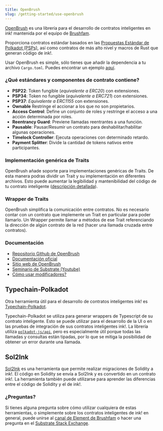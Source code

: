 ```yaml
---
title: OpenBrush
slug: /getting-started/use-openbrush
---
```


[OpenBrush] es una librería para el desarrollo de contratos inteligentes en ink! mantenida por el equipo de [Brushfam](https://brushfam.io/).

Proporciona contratos estándar basados en las [Propuestas Estándar de Polkadot (PSPs)](https://github.com/w3f/PSPs), así como contratos de más alto nivel y macros de Rust que generan código de ink!.

Usar OpenBrush es simple, sólo tienes que añadir la dependencia a tu archivo `Cargo.toml`. Puedes encontrar un ejemplo [aquí](https://learn.brushfam.io/docs/OpenBrush/smart-contracts/overview).

### ¿Qué estándares y componentes de contrato contiene?

- **PSP22**: Token fungible (*equivalente a ERC20*) con extensiones.
- **PSP34**: Token no fungible (*equivalente a ERC721*) con extensiones.
- **PSP37**: *Equivalente a ERC1155* con extensiones.
- **Ownable** Restringe el accionar a los que no son propietarios.
- **Access Control**: Define un conjunto de roles y restringe el acceso a una acción determinada por roles.
- **Reentrancy Guard**: Previene llamadas reentrantes a una función.
- **Pausable**: Pausar/Resumir un contrato para deshabilitar/habilitar algunas operaciones.
- **Timelock Controller**: Ejecuta operaciones con determinado retardo.
- **Payment Splitter**: Divide la cantidad de tokens nativos entre participantes.

### Implementación genérica de Traits

OpenBrush añade soporte para implementaciones genéricas de Traits. De esta manera podras dividir un Trait y su implementación en diferentes archivos. Esto puede aumentar la legibilidad y mantenibilidad del código de tu contrato inteligente ([descripción detallada](https://learn.brushfam.io/docs/OpenBrush/smart-contracts/example/setup_project)).

### Wrapper de Traits

OpenBrush simplifica la comunicación entre contratos. No es necesario contar con un contrato que implemente un Trait en particular para poder llamarlo. Un Wrapper permite llamar a métodos de ese Trait referenciando la dirección de algún contrato de la red (hacer una llamada cruzada entre contratos).

### Documentación

- [Repositorio Github de OpenBrush](https://github.com/727-Ventures/openbrush-contracts)
- [Documentación oficial](https://learn.brushfam.io/docs/OpenBrush)
- [Sitio web de OpenBrush](https://openbrush.io/)
- [Seminario de Substrate (Youtube)](https://www.youtube.com/watch?v=I5OFGNVvzOc)
- [Cómo usar modificadores?](https://medium.com/supercolony/how-to-use-modifiers-for-ink-smart-contracts-using-openbrush-7a9e53ba1c76)

## Typechain-Polkadot

Otra herramienta útil para el desarrollo de contratos inteligentes ink! es [Typechain-Polkadot](https://github.com/727-Ventures/typechain-polkadot).

Typechain-Polkadot se utiliza para generar wrappers de Typescript de su contrato inteligente. Esto se puede utilizar para el desarrollo de la UI o en las pruebas de integración de sus contratos inteligentes ink!. La librería utiliza [`polkadot-js/api`](https://github.com/polkadot-js/api), pero es especialmente útil porque todas las llamadas y consultas están tipadas, por lo que se mitiga la posibilidad de obtener un error durante una llamada.

## Sol2Ink

[Sol2Ink](https://github.com/727-Ventures/sol2ink) es una herramienta que permite realizar migraciones de Solidity a ink!. El código en Solidity se envía a Sol2Ink y es convertido en un contrato ink!. La herramienta también puede utilizarse para aprender las diferencias entre el código de Solidity y el de ink!.

### ¿Preguntas?

Si tienes alguna pregunta sobre cómo utilizar cualquiera de estas herramientas, o simplemente sobre los contratos inteligentes de ink! en general, puede unirse al [canal de Element de Brushfam](https://matrix.to/#/!utTuYglskDvqRRMQta:matrix.org?via=matrix.org&via=t2bot.io&via=web3.foundation) o hacer una pregunta en el [Substrate Stack Exchange](https://substrate.stackexchange.com/).

[OpenBrush]: https://github.com/727-Ventures/openbrush-contracts
[PSPs]: https://github.com/w3f/PSPs